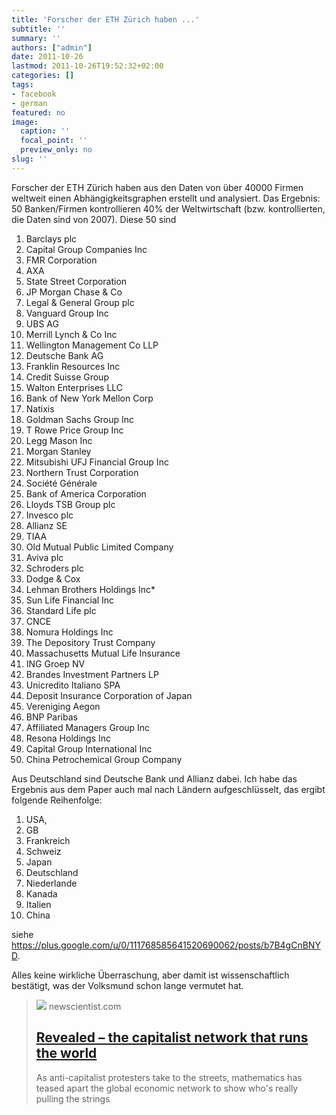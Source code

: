```yaml
---
title: 'Forscher der ETH Zürich haben ...'
subtitle: ''
summary: ''
authors: ["admin"]
date: 2011-10-26
lastmod: 2011-10-26T19:52:32+02:00
categories: []
tags:
- facebook
- german
featured: no
image:
  caption: ''
  focal_point: ''
  preview_only: no
slug: ''
---
```

Forscher der ETH Zürich haben aus den Daten von über 40000 Firmen weltweit einen Abhängigkeitsgraphen erstellt und analysiert. Das Ergebnis: 50 Banken/Firmen kontrollieren 40% der Weltwirtschaft (bzw. kontrollierten, die Daten sind von 2007). Diese 50 sind

1. Barclays plc
2. Capital Group Companies Inc
3. FMR Corporation
4. AXA
5. State Street Corporation
6. JP Morgan Chase & Co 
7. Legal & General Group plc 
8. Vanguard Group Inc
9. UBS AG
10. Merrill Lynch & Co Inc 
11. Wellington Management Co LLP
12. Deutsche Bank AG
13. Franklin Resources Inc
14. Credit Suisse Group
15. Walton Enterprises LLC
16. Bank of New York Mellon Corp
17. Natixis
18. Goldman Sachs Group Inc
19. T Rowe Price Group Inc
20. Legg Mason Inc
21. Morgan Stanley
22. Mitsubishi UFJ Financial Group Inc
23. Northern Trust Corporation
24. Société Générale
25. Bank of America Corporation
26. Lloyds TSB Group plc 
27. Invesco plc
28. Allianz SE 
29. TIAA 
30. Old Mutual Public Limited Company
31. Aviva plc 
32. Schroders plc
33. Dodge & Cox
34. Lehman Brothers Holdings Inc*
35. Sun Life Financial Inc
36. Standard Life plc
37. CNCE
38. Nomura Holdings Inc
39. The Depository Trust Company 
40. Massachusetts Mutual Life Insurance 
41. ING Groep NV 
42. Brandes Investment Partners LP 
43. Unicredito Italiano SPA 
44. Deposit Insurance Corporation of Japan 
45. Vereniging Aegon 
46. BNP Paribas 
47. Affiliated Managers Group Inc 
48. Resona Holdings Inc 
49. Capital Group International Inc 
50. China Petrochemical Group Company

Aus Deutschland sind Deutsche Bank und Allianz dabei. Ich habe das Ergebnis aus dem Paper auch mal nach Ländern aufgeschlüsselt, das ergibt folgende Reihenfolge:
1. USA, 
2. GB
3. Frankreich
4. Schweiz 
5. Japan
6. Deutschland
7. Niederlande
8. Kanada
9. Italien
10. China

siehe https://plus.google.com/u/0/111768585641520690062/posts/b7B4gCnBNYD. 

Alles keine wirkliche Überraschung, aber damit ist wissenschaftlich bestätigt, was der Volksmund schon lange vermutet hat.
> [![](https://images.newscientist.com/wp-content/uploads/2011/10/mg21228354.500-4_300.jpg)](http://www.newscientist.com/article/mg21228354.500-revealed--the-capitalist-network-that-runs-the-world.html)
> newscientist.com
> ## [Revealed – the capitalist network that runs the world](http://www.newscientist.com/article/mg21228354.500-revealed--the-capitalist-network-that-runs-the-world.html)
>
>As anti-capitalist protesters take to the streets, mathematics has teased apart the global economic network to show who's really pulling the strings


